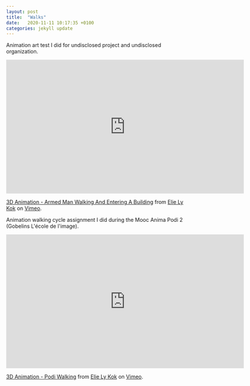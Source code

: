 ```yaml
---
layout: post
title:  "Walks"
date:   2020-11-11 10:17:35 +0100
categories: jekyll update
---
```


Animation art test I did for undisclosed project and undisclosed organization.
<iframe src="https://player.vimeo.com/video/477941100" width="640" height="360" frameborder="0" allow="autoplay; fullscreen" allowfullscreen></iframe>
<p><a href="https://vimeo.com/477941100">3D Animation - Armed Man Walking And Entering A Building</a> from <a href="https://vimeo.com/user4236670">Elie Ly Kok</a> on <a href="https://vimeo.com">Vimeo</a>.</p>

Animation walking cycle assignment I did during the Mooc Anima Podi 2 (Gobelins L'école de l'image).
<iframe src="https://player.vimeo.com/video/477952341" width="640" height="360" frameborder="0" allow="autoplay; fullscreen" allowfullscreen></iframe>
<p><a href="https://vimeo.com/477952341">3D Animation - Podi Walking</a> from <a href="https://vimeo.com/user4236670">Elie Ly Kok</a> on <a href="https://vimeo.com">Vimeo</a>.</p>